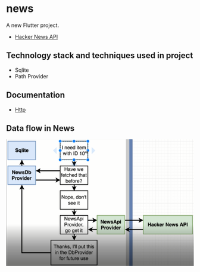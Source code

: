 # news

A new Flutter project.

- [Hacker News API](https://github.com/hackernews/api)

## Technology stack and techniques used in project
* Sqlite
* Path Provider

## Documentation
*  [Http](https://pub.dev/documentation/http/latest/)

## Data flow in News
![Data flow in News](news.png)